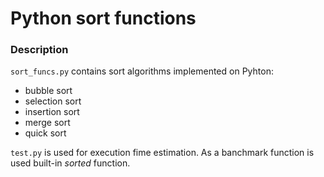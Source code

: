 # Python sort functions

### Description
`sort_funcs.py` contains sort algorithms implemented on Pyhton:
* bubble sort
* selection sort
* insertion sort
* merge sort
* quick sort

`test.py` is used for execution fime estimation. As a banchmark function is used built-in *sorted* function.
